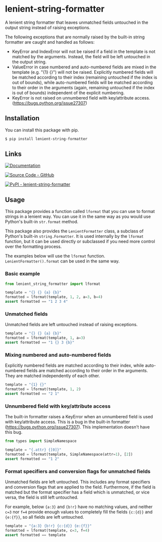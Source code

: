 # lenient-string-formatter

A lenient string formatter that leaves unmatched fields untouched in the output string instead of raising exceptions.

The following exceptions that are normally raised by the built-in string formatter are caught and handled as follows:

- KeyError and IndexError will not be raised if a field in the template is not matched by the arguments. Instead, the field will be left untouched in the output string.
- ValueError in case numbered and auto-numbered fields are mixed in the template (e.g. "{1} {}") will not be raised. Explicitly numbered fields will be matched according to their index (remaining untouched if the index is out of bounds), while auto-numbered fields will be matched according to their order in the arguments (again, remaining untouched if the index is out of bounds) independent of the explicit numbering.
- KeyError is not raised on unnumbered field with key/attribute access. (https://bugs.python.org/issue27307)

## Installation

You can install this package with pip.
```sh
$ pip install lenient-string-formatter
```

## Links

[![Documentation](https://img.shields.io/badge/Documentation-C61C3E?style=for-the-badge&logo=Read+the+Docs&logoColor=%23FFFFFF)](https://abrahammurciano.github.io/python-lenient-string-formatter)

[![Source Code - GitHub](https://img.shields.io/badge/Source_Code-GitHub-181717?style=for-the-badge&logo=GitHub&logoColor=%23FFFFFF)](https://github.com/abrahammurciano/python-lenient-string-formatter.git)

[![PyPI - lenient-string-formatter](https://img.shields.io/badge/PyPI-lenient_string_formatter-006DAD?style=for-the-badge&logo=PyPI&logoColor=%23FFD242)](https://pypi.org/project/lenient-string-formatter/)

## Usage

This package provides a function called `lformat` that you can use to format strings in a lenient way. You can use it in the same way as you would use Python's built-in `str.format` method.

This package also provides the `LenientFormatter` class, a subclass of Python's built-in `string.Formatter`. It is used internally by the `lformat` function, but it can be used directly or subclassed if you need more control over the formatting process.

The examples below will use the `lformat` function. `LenientFormatter().format` can be used in the same way.

### Basic example

```python
from lenient_string_formatter import lformat

template = "{} {} {a} {b}"
formatted = lformat(template, 1, 2, a=3, b=4)
assert formatted == "1 2 3 4"
```

### Unmatched fields

Unmatched fields are left untouched instead of raising exceptions.

```python
template = "{} {} {a} {b}"
formatted = lformat(template, 1, a=3)
assert formatted == "1 {} 3 {b}"
```

### Mixing numbered and auto-numbered fields

Explicitly numbered fields are matched according to their index, while auto-numbered fields are matched according to their order in the arguments. They are matched independently of each other.

```python
template = "{1} {}"
formatted = lformat(template, 1, 2)
assert formatted == "2 1"
```

### Unnumbered field with key/attribute access

The built-in formatter raises a KeyError when an unnumbered field is used with key/attribute access. This is a bug in the built-in formatter (https://bugs.python.org/issue27307). This implementation doesn't have this bug.

```python
from types import SimpleNamespace

template = "{.attr} {[0]}"
formatted = lformat(template, SimpleNamespace(attr=1), [2])
assert formatted == "1 2"
```

### Format specifiers and conversion flags for unmatched fields

Unmatched fields are left untouched. This includes any format specifiers and conversion flags that are applied to the field. Furthermore, if the field is matched but the format specifier has a field which is unmatched, or vice versa, the field is still left untouched.

For example, below `{a:3}` and `{b!r}` have no matching values, and neither `c=3` nor `f=4` provide enough values to completely fill the fields `{c:{d}}` and `{e:{f}}`, so all fields are left untouched.

```python
template = "{a:3} {b!r} {c:{d}} {e:{f}}"
formatted = lformat(template, c=3, f=4)
assert formatted == template
```